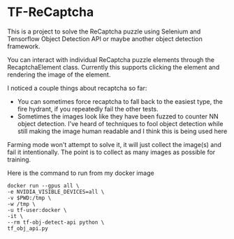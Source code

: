 # TF-ReCaptcha

This is a project to solve the ReCaptcha puzzle using Selenium and Tensorflow Object Detection API or maybe another object detection framework.

You can interact with individual ReCaptcha puzzle elements through the RecaptchaElement class. Currently this supports clicking the element and rendering the image of the element.

I noticed a couple things about recaptcha so far:

* You can sometimes force recaptcha to fall back to the easiest type, the fire hydrant, if you repeatedly fail the other tests.
* Sometimes the images look like they have been fuzzed to counter NN object detection. I've heard of techniques to fool object detection while still making the image human readable and I think this is being used here

Farming mode won't attempt to solve it, it will just collect the image(s) and fail it intentionally. The point is to collect as many images as possible for training.

Here is the command to run from my docker image

```
docker run --gpus all \
-e NVIDIA_VISIBLE_DEVICES=all \
-v $PWD:/tmp \
-w /tmp \
-u tf-user:docker \
-it \
--rm tf-obj-detect-api python \
tf_obj_api.py
```
